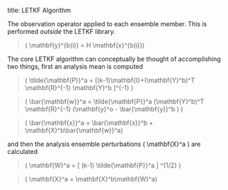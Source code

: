 title: LETKF Algorithm




The observation operator applied to each ensemble member. This is performed *outside* the LETKF library.
> \( \mathbf{y}^{b(i)} = H \mathbf{x}^{b(i)}\)

The core LETKF algorithm can conceptually be thought of accomplishing two things, first an analysis mean is computed

> \( \tilde{\mathbf{P}}^a = [(k-1)\mathbf{I}+(\mathbf{Y}^b)^T \mathbf{R}^{-1} \mathbf{Y}^b ]^{-1} \)

> \( \bar{\mathbf{w}}^a = \tilde{\mathbf{P}}^a (\mathbf{Y}^b)^T \mathbf{R}^{-1} (\mathbf{y}^o - \bar{\mathbf{y}}^b ) \)

> \( \bar{\mathbf{x}}^a = \bar{\mathbf{x}}^b + \mathbf{X}^b\bar{\mathbf{w}}^a\)

and then the analysis ensemble perturbations \( \mathbf{X}^a \)  are calculated

> \( \mathbf{W}^a = [ (k-1) \tilde{\mathbf{P}}^a ] ^{1/2} \)

> \( \mathbf{X}^a = \mathbf{X}^b\mathbf{W}^a\)